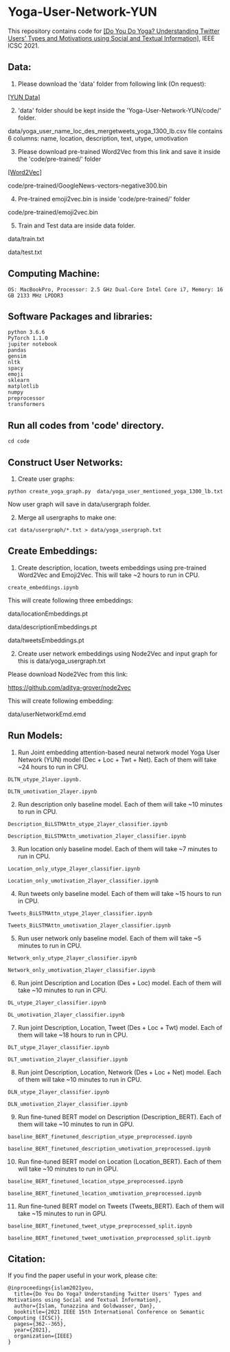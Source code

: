 # Yoga-User-Network-YUN

This repository contains code for [[Do You Do Yoga? Understanding Twitter Users' Types and Motivations using Social and Textual Information]](https://ieeexplore.ieee.org/document/9364605), IEEE ICSC 2021.

## Data:

1. Please download the 'data' folder from following link (On request):

[[YUN Data]](https://purdue0-my.sharepoint.com/:f:/g/personal/islam32_purdue_edu/EmMeLm92Vl9ApegKGhZ0eQkB0euQRjw0LlTwTdiDKROaow?e=h0omny)

2. 'data' folder should be kept inside the 'Yoga-User-Network-YUN/code/' folder. 

data/yoga_user_name_loc_des_mergetweets_yoga_1300_lb.csv file contains 6 columns: name, location, description, text, utype, umotivation

3. Please download pre-trained Word2Vec from this link and save it inside the  'code/pre-trained/' folder 

[[Word2Vec]](https://drive.google.com/file/d/0B7XkCwpI5KDYNlNUTTlSS21pQmM/edit)

code/pre-trained/GoogleNews-vectors-negative300.bin

4. Pre-trained emoji2vec.bin is inside 'code/pre-trained/' folder 

code/pre-trained/emoji2vec.bin

5. Train and Test data are inside data folder. 

data/train.txt

data/test.txt


## Computing Machine:

```
OS: MacBookPro, Processor: 2.5 GHz Dual-Core Intel Core i7, Memory: 16 GB 2133 MHz LPDDR3
```

## Software Packages and libraries:

```
python 3.6.6
PyTorch 1.1.0
jupiter notebook
pandas
gensim
nltk
spacy
emoji
sklearn
matplotlib
numpy
preprocessor
transformers

```
## Run all codes from 'code' directory.

```
cd code
```

## Construct User Networks:

1. Create user graphs:

```
python create_yoga_graph.py  data/yoga_user_mentioned_yoga_1300_lb.txt 

```

Now user graph will save in data/usergraph folder.


2. Merge all usergraphs to make one:

```
cat data/usergraph/*.txt > data/yoga_usergraph.txt

```

## Create Embeddings:

1) Create description, location, tweets embeddings using pre-trained Word2Vec and Emoji2Vec. This will take ~2 hours to run in CPU.

```
create_embeddings.ipynb

```

This will create following three embeddings:

data/locationEmbeddings.pt

data/descriptionEmbeddings.pt

data/tweetsEmbeddings.pt


2) Create user network embeddings using Node2Vec and input graph for this is data/yoga_usergraph.txt

Please download Node2Vec from this link:

https://github.com/aditya-grover/node2vec
 
This will create following embedding:

data/userNetworkEmd.emd


## Run Models:

1) Run Joint embedding attention-based neural network model Yoga User Network (YUN) model (Dec + Loc + Twt + Net). Each of them will take ~24 hours to run in CPU.

```
DLTN_utype_2layer.ipynb. 

DLTN_umotivation_2layer.ipynb
```

2) Run description only baseline model. Each of them will take ~10 minutes to run in CPU.

```
Description_BiLSTMAttn_utype_2layer_classifier.ipynb

Description_BiLSTMAttn_umotivation_2layer_classifier.ipynb

```

3) Run location only baseline model. Each of them will take ~7 minutes to run in CPU.

```
Location_only_utype_2layer_classifier.ipynb

Location_only_umotivation_2layer_classifier.ipynb

```

4) Run tweets only baseline model. Each of them will take ~15 hours to run in CPU.

```
Tweets_BiLSTMAttn_utype_2layer_classifier.ipynb

Tweets_BiLSTMAttn_umotivation_2layer_classifier.ipynb

```

5) Run user network only baseline model. Each of them will take ~5 minutes to run in CPU.

```
Network_only_utype_2layer_classifier.ipynb

Network_only_umotivation_2layer_classifier.ipynb

```

6) Run joint Description and Location (Des + Loc) model. Each of them will take ~10 minutes to run in CPU.

```
DL_utype_2layer_classifier.ipynb

DL_umotivation_2layer_classifier.ipynb

```

7) Run joint Description, Location, Tweet (Des + Loc + Twt) model. Each of them will take ~18 hours to run in CPU.

```
DLT_utype_2layer_classifier.ipynb

DLT_umotivation_2layer_classifier.ipynb

```

8) Run joint Description, Location, Network (Des + Loc + Net) model. Each of them will take ~10 minutes to run in CPU.

```
DLN_utype_2layer_classifier.ipynb

DLN_umotivation_2layer_classifier.ipynb

```

9) Run fine-tuned BERT model on Description (Description_BERT).  Each of them will take ~10 minutes to run in GPU.

```
baseline_BERT_finetuned_description_utype_preprocessed.ipynb

baseline_BERT_finetuned_description_umotivation_preprocessed.ipynb

```

10) Run fine-tuned BERT model on Location (Location_BERT). Each of them will take ~10 minutes to run in GPU.

```
baseline_BERT_finetuned_location_utype_preprocessed.ipynb

baseline_BERT_finetuned_location_umotivation_preprocessed.ipynb

```

11) Run fine-tuned BERT model on Tweets (Tweets_BERT). Each of them will take ~15 minutes to run in GPU.

```
baseline_BERT_finetuned_tweet_utype_preprocessed_split.ipynb

baseline_BERT_finetuned_tweet_umotivation_preprocessed_split.ipynb

```

## Citation:

If you find the paper useful in your work, please cite:

```
@inproceedings{islam2021you,
  title={Do You Do Yoga? Understanding Twitter Users' Types and Motivations using Social and Textual Information},
  author={Islam, Tunazzina and Goldwasser, Dan},
  booktitle={2021 IEEE 15th International Conference on Semantic Computing (ICSC)},
  pages={362--365},
  year={2021},
  organization={IEEE}
}

```


